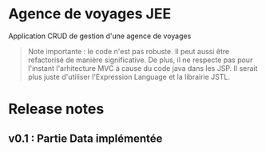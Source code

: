 # Agence de voyages JEE
Application CRUD de gestion d'une agence de voyages
> Note importante : le code n'est pas robuste. Il peut aussi être refactorisé de manière significative.
> De plus, il ne respecte pas pour l'instant l'arhitecture MVC à cause du code java dans les JSP. Il serait plus juste d'utiliser l'Expression Language et la librairie JSTL.

# Release notes
## v0.1 : Partie Data implémentée
